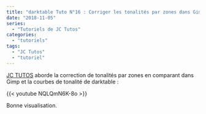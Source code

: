 ```yaml
---
title: "darktable Tuto N°16 : Corriger les tonalités par zones dans Gimp et darktable avec les courbes."
date: "2018-11-05"
series:
  - "Tutoriels de JC Tutos"
categories: 
  - "tutoriels"
tags: 
  - "JC Tutos"
  - "tutoriel"
---
```


[JC TUTOS](https://www.youtube.com/channel/UChkmJoz4r375C6F2eym99YQ) aborde la correction de tonalités par zones en comparant dans Gimp et la courbes de tonalité de darktable :

{{< youtube NQLQmN6K-8o >}}

Bonne visualisation.
